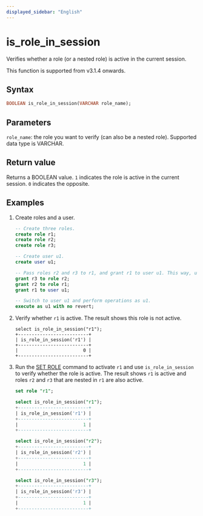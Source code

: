 ```yaml
---
displayed_sidebar: "English"
---
```


# is_role_in_session



Verifies whether a role (or a nested role) is active in the current session.

This function is supported from v3.1.4 onwards.

## Syntax

```Haskell
BOOLEAN is_role_in_session(VARCHAR role_name);
```

## Parameters

`role_name`: the role you want to verify (can also be a nested role). Supported data type is VARCHAR.

## Return value

Returns a BOOLEAN value. `1` indicates the role is active in the current session. `0` indicates the opposite.

## Examples

1. Create roles and a user.

   ```sql
   -- Create three roles.
   create role r1;
   create role r2;
   create role r3;

   -- Create user u1.
   create user u1;

   -- Pass roles r2 and r3 to r1, and grant r1 to user u1. This way, user u1 has three roles: r1, r2, and r3.
   grant r3 to role r2;
   grant r2 to role r1;
   grant r1 to user u1;

   -- Switch to user u1 and perform operations as u1.
   execute as u1 with no revert;
   ```

2. Verify whether `r1` is active. The result shows this role is not active.

   ```plaintext
   select is_role_in_session("r1");
   +--------------------------+
   | is_role_in_session('r1') |
   +--------------------------+
   |                        0 |
   +--------------------------+
   ```

3. Run the [SET ROLE](../../sql-statements/account-management/SET_ROLE.md) command to activate `r1` and use `is_role_in_session` to verify whether the role is active. The result shows `r1` is active and roles `r2` and `r3` that are nested in `r1` are also active.

   ```sql
   set role "r1";

   select is_role_in_session("r1");
   +--------------------------+
   | is_role_in_session('r1') |
   +--------------------------+
   |                        1 |
   +--------------------------+

   select is_role_in_session("r2");
   +--------------------------+
   | is_role_in_session('r2') |
   +--------------------------+
   |                        1 |
   +--------------------------+

   select is_role_in_session("r3");
   +--------------------------+
   | is_role_in_session('r3') |
   +--------------------------+
   |                        1 |
   +--------------------------+
   ```
